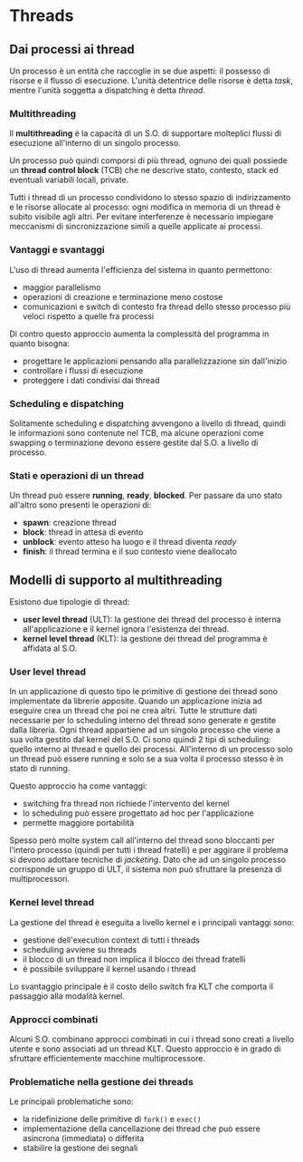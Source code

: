 # Threads

## Dai processi ai thread

Un processo è un entità che raccoglie in se due aspetti: il possesso di risorse e il flusso di esecuzione. L'unità detentrice delle risorse è detta _task_, mentre l'unità soggetta a dispatching è detta _thread_.

### Multithreading

Il **multithreading** è la capacità di un S.O. di supportare molteplici flussi di esecuzione all'interno di un singolo processo.

Un processo può quindi comporsi di più thread, ognuno dei quali possiede un **thread control block**  (TCB) che ne descrive stato, contesto, stack ed eventuali variabili locali, private.

Tutti i thread di un processo condividono lo stesso spazio di indirizzamento e le risorse allocate al processo: ogni modifica in memoria di un thread è subito visibile agli altri. Per evitare interferenze è necessario impiegare meccanismi di sincronizzazione simili a quelle applicate ai processi.

### Vantaggi e svantaggi

L'uso di thread aumenta l'efficienza del sistema in quanto permettono:

- maggior parallelismo
- operazioni di creazione e terminazione meno costose
- comunicazioni e switch di contesto fra thread dello stesso processo più veloci rispetto a quelle fra processi

Di contro questo approccio aumenta la complessità del programma in quanto bisogna:

- progettare le applicazioni pensando alla parallelizzazione sin dall'inizio
- controllare i flussi di esecuzione
- proteggere i dati condivisi dai thread

### Scheduling e dispatching

Solitamente scheduling e dispatching avvengono a livello di thread, quindi le informazioni sono contenute nel TCB, ma alcune operazioni come swapping o terminazione devono essere gestite dal S.O. a livello di processo.

### Stati e operazioni di un thread

Un thread può essere **running**, **ready**, **blocked**. Per passare da uno stato all'altro sono presenti le operazioni di:

- **spawn**: creazione thread
- **block**: thread in attesa di evento
- **unblock**: evento atteso ha luogo e il thread diventa _ready_
- **finish**: il thread termina e il suo contesto viene deallocato

## Modelli di supporto al multithreading

Esistono due tipologie di thread:

- **user level thread** (ULT): la gestione dei thread del processo è interna all'applicazione e il kernel ignora l'esistenza dei thread.
- **kernel level thread** (KLT): la gestione dei thread del programma è affidata al S.O.

### User level thread

In un applicazione di questo tipo le primitive di gestione dei thread sono implementate da librerie apposite. Quando un applicazione inizia ad eseguire crea un thread che poi ne crea altri. Tutte le strutture dati necessarie per lo scheduling interno del thread sono generate e gestite dalla libreria. Ogni thread appartiene ad un singolo processo che viene a sua volta gestito dal kernel del S.O. Ci sono quindi 2 tipi di scheduling: quello interno al thread e quello dei processi. All'interno di un processo solo un thread può essere running e solo se a sua volta il processo stesso è in stato di running.

Questo approccio ha come vantaggi:

- switching fra thread non richiede l'intervento del kernel
- lo scheduling può essere progettato ad hoc per l'applicazione
- permette maggiore portabilità

Spesso però molte system call all'interno del thread sono bloccanti per l'intero processo (quindi per tutti i thread fratelli) e per aggirare il problema si devono adottare tecniche di _jacketing_. Dato che ad un singolo processo corrisponde un gruppo di ULT, il sistema non può sfruttare la presenza di multiprocessori.

### Kernel level thread

La gestione del thread è eseguita a livello kernel e i principali vantaggi sono:

- gestione dell'execution context di tutti i threads
- scheduling avviene su threads
- il blocco di un thread non implica il blocco dei thread fratelli
- è possibile sviluppare il kernel usando i thread

Lo svantaggio principale è il costo dello switch fra KLT che comporta il passaggio alla modalità kernel.

### Approcci combinati

Alcuni S.O. combinano approcci combinati in cui i thread sono creati a livello utente e sono associati ad un thread KLT. Questo approccio è in grado di sfruttare efficientemente macchine multiprocessore.

### Problematiche nella gestione dei threads

Le principali problematiche sono:

- la ridefinizione delle primitive di `fork()` e `exec()`
- implementazione della cancellazione dei thread che può essere asincrona (immediata) o differita
- stabilire la gestione dei segnali
